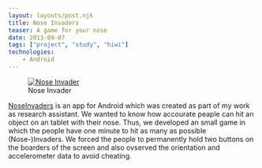 ```yaml
---
layout: layouts/post.njk
title: Nose Invaders
teaser: A game for your nose
date: 2013-09-07
tags: ["project", "study", "hiwi"]
technologies:
    - Android
---
```

<figure >
      <a href="{{'/assets/projects/nose-invaders/nexus2.png' | url}}">
          <img src="{{'/assets/projects/nose-invaders/nexus2.png' | url}}"alt="Nose Invader" />
      </a>
      <figcaption>Nose Invader</figcaption>
</figure>

<a href="https://play.google.com/store/apps/details?id=hiwi.schardt.noseinvader" target="_blank">NoseInvaders</a> is an app for Android which was created as part of my work as research assistant. We wanted to know how accourate peaple can hit an object on an tablet with their nose. Thus, we developed an small game in which the people have one minute to hit as many as possible (Nose-)Invaders. We forced the people to permanently hold two buttons on the boarders of the screen and also ovserved the orientation and accelerometer data to avoid cheating.